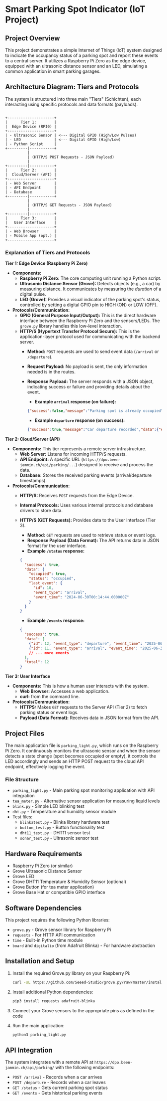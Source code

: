 # Smart Parking Spot Indicator (IoT Project)

## Project Overview

This project demonstrates a simple Internet of Things (IoT) system designed to indicate the occupancy status of a parking spot and report these events to a central server. It utilizes a Raspberry Pi Zero as the edge device, equipped with an ultrasonic distance sensor and an LED, simulating a common application in smart parking garages.

## Architecture Diagram: Tiers and Protocols

The system is structured into three main "Tiers" (Schichten), each interacting using specific protocols and data formats (payloads).

```plaintext

+---------------------+
|      Tier 1:        |
|  Edge Device (RPI0) |
+---------------------+
| - Ultrasonic Sensor | <--- Digital GPIO (High/Low Pulses)
| - LED               | <--- Digital GPIO (High/Low)
| - Python Script     |
+---------|-----------+
          |
          | (HTTP/S POST Requests - JSON Payload)
          |
+---------|-----------+
|      Tier 2:        |
|  Cloud/Server (API) |
+---------------------+
| - Web Server        |
| - API Endpoint      |
| - Database          |
+---------|-----------+
          |
          | (HTTP/S GET Requests - JSON Payload)
          |
+---------|-----------+
|      Tier 3:        |
|   User Interface    |
+---------------------+
| - Web Browser       |
| - Mobile App (opt.) |
+---------------------+
```

### Explanation of Tiers and Protocols

**Tier 1: Edge Device (Raspberry Pi Zero)**

* **Components:**
  * **Raspberry Pi Zero:** The core computing unit running a Python script.
  * **Ultrasonic Distance Sensor (Grove):** Detects objects (e.g., a car) by measuring distance. It communicates by measuring the *duration* of a digital pulse.
  * **LED (Grove):** Provides a visual indicator of the parking spot's status, controlled by setting a digital GPIO pin to HIGH (ON) or LOW (OFF).
* **Protocols/Communication:**
  * **GPIO (General Purpose Input/Output):** This is the direct hardware interface between the Raspberry Pi Zero and the sensors/LEDs. The `grove.py` library handles this low-level interaction.
  * **HTTP/S (Hypertext Transfer Protocol Secure):** This is the application-layer protocol used for communicating with the backend server.
    * **Method:** `POST` requests are used to send event data (`/arrival` or `/departure`).
    * **Request Payload:** No payload is sent, the only information needed is in the routes.
    * **Response Payload:** The server responds with a JSON object, indicating success or failure and providing details about the event.
      * **Example `arrival` response (on failure):**

      ```json
      {"success":false,"message":"Parking spot is already occupied"}
      ```

      * **Example `departure` response (on success):**

      ```json
      {"success":true,"message":"Car departure recorded","data":{"event_type":"departure","event_time":"2025-06-30T00:33:37.000000Z","id":12}}
      ```

**Tier 2: Cloud/Server (API)**

* **Components:** This tier represents a remote server infrastructure.
  * **Web Server:**  Listens for incoming HTTP/S requests.
  * **API Endpoint:** A specific URL (`https://dpo.been-jammin.ch/api/parking/...`) designed to receive and process the data.
  * **Database:** Stores the received parking events (arrival/departure timestamps).
* **Protocols/Communication:**
  * **HTTP/S:** Receives `POST` requests from the Edge Device.
  * **Internal Protocols:** Uses various internal protocols and database drivers to store data.
  * **HTTP/S (GET Requests):** Provides data to the User Interface (Tier 3).
    * **Method:** `GET` requests are used to retrieve status or event logs.
    * **Response Payload (Data Format):** The API returns data in JSON format for the user interface.
    * **Example `/status` response:**

    ```json
    {
      "success": true,
      "data": {
        "occupied": true,
        "status": "occupied",
        "last_event": {
          "id": 10,
          "event_type": "arrival",
          "event_time": "2024-06-30T00:14:44.000000Z"
        }
      }
    }
    ```

    * **Example `/events` response:**

    ```json
    {
      "success": true,
      "data": [
        {"id": 12, "event_type": "departure", "event_time": "2025-06-30T00:33:37.000000Z"},
        {"id": 11, "event_type": "arrival", "event_time": "2025-06-30T00:14:44.000000Z"},
        // ... more events
      ],
      "total": 12
    }
    ```

**Tier 3: User Interface**

* **Components:** This is how a human user interacts with the system.
  * **Web Browser:** Accesses a web application.
  * **curl:** from the command line.
* **Protocols/Communication:**
  * **HTTPS:** Makes `GET` requests to the Server API (Tier 2) to fetch parking status or event logs.
  * **Payload (Data Format):** Receives data in JSON format from the API.

## Project Files

The main application file is `parking_light.py`, which runs on the Raspberry Pi Zero. It continuously monitors the ultrasonic sensor and when the sensor detects a state change (spot becomes occupied or empty), it controls the LED accordingly and sends an HTTP POST request to the cloud API endpoint, effectively logging the event.

### File Structure

- `parking_light.py` - Main parking spot monitoring application with API integration
- `tea_meter.py` - Alternative sensor application for measuring liquid levels
- `blink.py` - Simple LED blinking test
- `dht.py` - Temperature and humidity sensor module
- Test files:
  - `blinkatest.py` - Blinka library hardware test
  - `button_test.py` - Button functionality test
  - `dht11_test.py` - DHT11 sensor test
  - `sonar_test.py` - Ultrasonic sensor test

## Hardware Requirements

- Raspberry Pi Zero (or similar)
- Grove Ultrasonic Distance Sensor
- Grove LED
- Grove DHT11 Temperature & Humidity Sensor (optional)
- Grove Button (for tea meter application)
- Grove Base Hat or compatible GPIO interface

## Software Dependencies

This project requires the following Python libraries:
- `grove.py` - Grove sensor library for Raspberry Pi
- `requests` - For HTTP API communication
- `time` - Built-in Python time module
- `board` and `digitalio` (from Adafruit Blinka) - For hardware abstraction

## Installation and Setup

1. Install the required Grove.py library on your Raspberry Pi:
   ```bash
   curl -sL https://github.com/Seeed-Studio/grove.py/raw/master/install.sh | sudo bash -s -
   ```

2. Install additional Python dependencies:
   ```bash
   pip3 install requests adafruit-blinka
   ```

3. Connect your Grove sensors to the appropriate pins as defined in the code
4. Run the main application:
   ```bash
   python3 parking_light.py
   ```

## API Integration

The system integrates with a remote API at `https://dpo.been-jammin.ch/api/parking/` with the following endpoints:
- `POST /arrival` - Records when a car arrives
- `POST /departure` - Records when a car leaves  
- `GET /status` - Gets current parking spot status
- `GET /events` - Gets historical parking events
